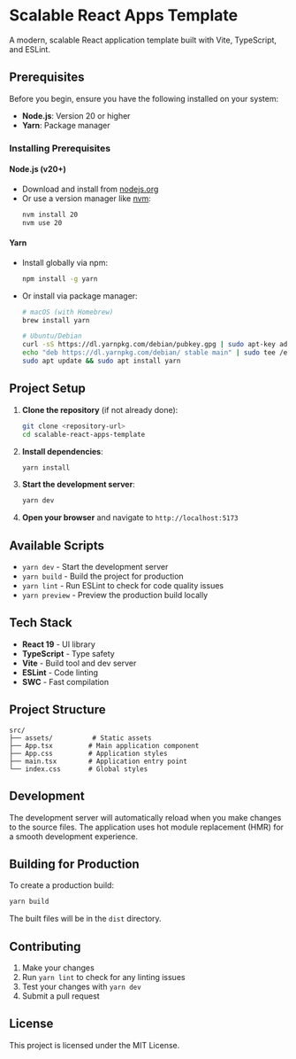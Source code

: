 # Scalable React Apps Template

A modern, scalable React application template built with Vite, TypeScript, and ESLint.

## Prerequisites

Before you begin, ensure you have the following installed on your system:

- **Node.js**: Version 20 or higher
- **Yarn**: Package manager

### Installing Prerequisites

#### Node.js (v20+)
- Download and install from [nodejs.org](https://nodejs.org/)
- Or use a version manager like [nvm](https://github.com/nvm-sh/nvm):
  ```bash
  nvm install 20
  nvm use 20
  ```

#### Yarn
- Install globally via npm:
  ```bash
  npm install -g yarn
  ```
- Or install via package manager:
  ```bash
  # macOS (with Homebrew)
  brew install yarn
  
  # Ubuntu/Debian
  curl -sS https://dl.yarnpkg.com/debian/pubkey.gpg | sudo apt-key add -
  echo "deb https://dl.yarnpkg.com/debian/ stable main" | sudo tee /etc/apt/sources.list.d/yarn.list
  sudo apt update && sudo apt install yarn
  ```

## Project Setup

1. **Clone the repository** (if not already done):
   ```bash
   git clone <repository-url>
   cd scalable-react-apps-template
   ```

2. **Install dependencies**:
   ```bash
   yarn install
   ```

3. **Start the development server**:
   ```bash
   yarn dev
   ```

4. **Open your browser** and navigate to `http://localhost:5173`

## Available Scripts

- `yarn dev` - Start the development server
- `yarn build` - Build the project for production
- `yarn lint` - Run ESLint to check for code quality issues
- `yarn preview` - Preview the production build locally

## Tech Stack

- **React 19** - UI library
- **TypeScript** - Type safety
- **Vite** - Build tool and dev server
- **ESLint** - Code linting
- **SWC** - Fast compilation

## Project Structure

```
src/
├── assets/          # Static assets
├── App.tsx         # Main application component
├── App.css         # Application styles
├── main.tsx        # Application entry point
└── index.css       # Global styles
```

## Development

The development server will automatically reload when you make changes to the source files. The application uses hot module replacement (HMR) for a smooth development experience.

## Building for Production

To create a production build:

```bash
yarn build
```

The built files will be in the `dist` directory.

## Contributing

1. Make your changes
2. Run `yarn lint` to check for any linting issues
3. Test your changes with `yarn dev`
4. Submit a pull request

## License

This project is licensed under the MIT License.